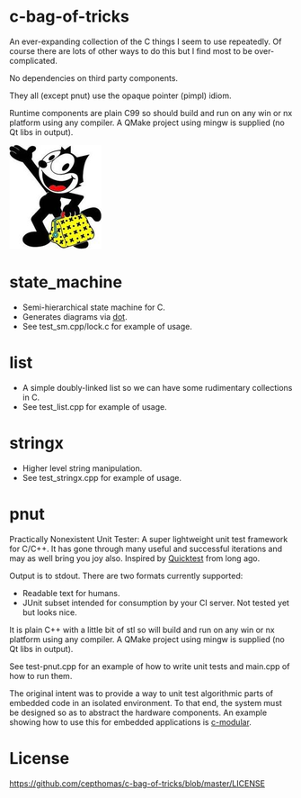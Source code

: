 # c-bag-of-tricks
An ever-expanding collection of the C things I seem to use repeatedly. Of course there are
lots of other ways to do this but I find most to be over-complicated.

No dependencies on third party components.

They all (except pnut) use the opaque pointer (pimpl) idiom.

Runtime components are plain C99 so should build and run on any win or nx platform using any compiler.
A QMake project using mingw is supplied (no Qt libs in output).

![logo](https://github.com/cepthomas/c-bag-of-tricks/blob/master/felix.jpg)

# state_machine
- Semi-hierarchical state machine for C.
- Generates diagrams via [dot](https://www.graphviz.org/).
- See test_sm.cpp/lock.c for example of usage.

# list
- A simple doubly-linked list so we can have some rudimentary collections in C.
- See test_list.cpp for example of usage.

# stringx
- Higher level string manipulation.
- See test_stringx.cpp for example of usage.

# pnut
Practically Nonexistent Unit Tester: A super lightweight unit test framework for C/C++. It has gone
through many useful and successful iterations and may as well bring you joy also.
Inspired by [Quicktest](http://quicktest.sourceforge.net/) from long ago.

Output is to stdout. There are two formats currently supported:
- Readable text for humans.
- JUnit subset intended for consumption by your CI server. Not tested yet but looks nice.

It is plain C++ with a little bit of stl so will build and run on any win or nx platform using any compiler.
A QMake project using mingw is supplied (no Qt libs in output).

See test-pnut.cpp for an example of how to write unit tests and main.cpp of how to run them.

The original intent was to provide a way to unit test algorithmic parts of embedded code in an isolated
environment. To that end, the system must be designed so as to abstract the hardware components.
An example showing how to use this for embedded applications is [c-modular](https://github.com/cepthomas/c-modular).

# License
https://github.com/cepthomas/c-bag-of-tricks/blob/master/LICENSE
